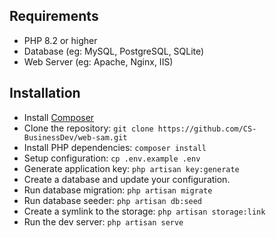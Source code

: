 ## Requirements
* PHP 8.2 or higher
* Database (eg: MySQL, PostgreSQL, SQLite)
* Web Server (eg: Apache, Nginx, IIS)

## Installation
* Install [Composer](https://getcomposer.org/download)
* Clone the repository: `git clone https://github.com/CS-BusinessDev/web-sam.git`
* Install PHP dependencies: `composer install`
* Setup configuration: `cp .env.example .env`
* Generate application key: `php artisan key:generate`
* Create a database and update your configuration.
* Run database migration: `php artisan migrate`
* Run database seeder: `php artisan db:seed`
* Create a symlink to the storage: `php artisan storage:link`
* Run the dev server: `php artisan serve`
